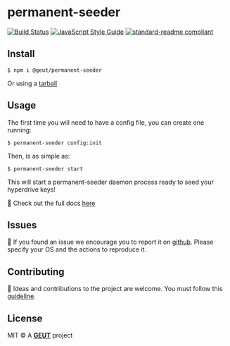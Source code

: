 # permanent-seeder

[![Build Status](https://travis-ci.com/geut/permanent-seeder.svg?branch=master)](https://travis-ci.com/geut/permanent-seeder)
[![JavaScript Style Guide](https://img.shields.io/badge/code_style-standard-brightgreen.svg)](https://standardjs.com)
[![standard-readme compliant](https://img.shields.io/badge/readme%20style-standard-brightgreen.svg?style=flat-square)](https://github.com/RichardLitt/standard-readme)

## <a name="install"></a> Install

```
$ npm i @geut/permanent-seeder
```

Or using a [tarball](/dist)

## <a name="usage"></a> Usage

The first time you will need to have a config file, you can create one running:
```
$ permanent-seeder config:init
```
Then, is as simple as:
```
$ permanent-seeder start
```
This will start a permanent-seeder daemon process ready to seed your hyperdrive keys!

:page_facing_up: Check out the full docs [here](../../README.md)

## <a name="issues"></a> Issues

:bug: If you found an issue we encourage you to report it on [github](https://github.com/geut/permanent-seeder/issues). Please specify your OS and the actions to reproduce it.

## <a name="contribute"></a> Contributing

:busts_in_silhouette: Ideas and contributions to the project are welcome. You must follow this [guideline](https://github.com/geut/permanent-seeder/blob/master/CONTRIBUTING.md).

## License

MIT © A [**GEUT**](http://geutstudio.com/) project
